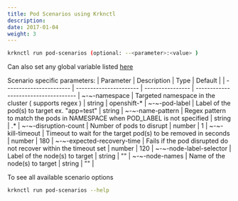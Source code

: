 ```yaml
---
title: Pod Scenarios using Krknctl
description: 
date: 2017-01-04
weight: 3
---
```


```bash
krknctl run pod-scenarios (optional: --<parameter>:<value> )
```

Can also set any global variable listed [here](../all-scenario-env-krknctl.md)


Scenario specific parameters: 
| Parameter      | Description    | Type      |  Default | 
| ----------------------- | ----------------------    | ----------------  | ------------------------------------ | 
~-~-namespace | Targeted namespace in the cluster ( supports regex ) | string | openshift-* | 
~-~-pod-label | Label of the pod(s) to target ex. "app=test" | string | 
~-~-name-pattern | Regex pattern to match the pods in NAMESPACE when POD_LABEL is not specified | string | .* | 
~-~-disruption-count | Number of pods to disrupt | number | 1 | 
~-~-kill-timeout | Timeout to wait for the target pod(s) to be removed in seconds | number | 180 |
~-~-expected-recovery-time | Fails if the pod disrupted do not recover within the timeout set | number | 120 | 
~-~-node-label-selector | Label of the node(s) to target | string | "" | 
~-~-node-names | Name of the node(s) to target | string | "" | 

To see all available scenario options 
```bash
krknctl run pod-scenarios --help 
```